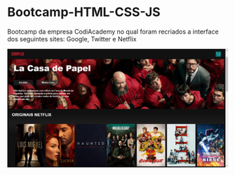 # Bootcamp-HTML-CSS-JS
Bootcamp da empresa CodiAcademy no qual foram recriados a interface dos seguintes sites: Google, Twitter e Netflix
 

<img src="./Dia-3-Netflix/imagens/resultado-netflix.jpg" alt=""/>